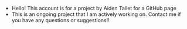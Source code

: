 - Hello! This account is for a project by Aiden Tallet for a GitHub page
- This is an ongoing project that I am actively working on. Contact me if you have any questions or suggestions!!

<!---
ONUwebcalendar/ONUwebcalendar is a ✨ special ✨ repository because its `README.md` (this file) appears on your GitHub profile.
You can click the Preview link to take a look at your changes.
--->

